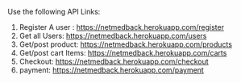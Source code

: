 Use the following API Links:

1. Register A user : https://netmedback.herokuapp.com/register
2. Get all Users: https://netmedback.herokuapp.com/users
3. Get/post product: https://netmedback.herokuapp.com/products
4. Get/post cart Items: https://netmedback.herokuapp.com/carts
5. Checkout: https://netmedback.herokuapp.com/checkout
6. payment: https://netmedback.herokuapp.com/payment
